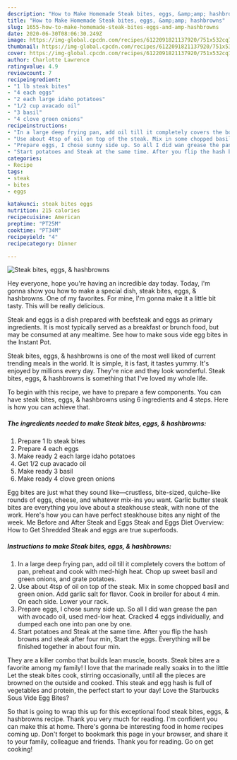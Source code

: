 ```yaml
---
description: "How to Make Homemade Steak bites, eggs, &amp;amp; hashbrowns"
title: "How to Make Homemade Steak bites, eggs, &amp;amp; hashbrowns"
slug: 1655-how-to-make-homemade-steak-bites-eggs-and-amp-hashbrowns
date: 2020-06-30T08:06:30.249Z
image: https://img-global.cpcdn.com/recipes/6122091821137920/751x532cq70/steak-bites-eggs-hashbrowns-recipe-main-photo.jpg
thumbnail: https://img-global.cpcdn.com/recipes/6122091821137920/751x532cq70/steak-bites-eggs-hashbrowns-recipe-main-photo.jpg
cover: https://img-global.cpcdn.com/recipes/6122091821137920/751x532cq70/steak-bites-eggs-hashbrowns-recipe-main-photo.jpg
author: Charlotte Lawrence
ratingvalue: 4.9
reviewcount: 7
recipeingredient:
- "1 lb steak bites"
- "4 each eggs"
- "2 each large idaho potatoes"
- "1/2 cup avacado oil"
- "3 basil"
- "4 clove green onions"
recipeinstructions:
- "In a large deep frying pan, add oil till it completely covers the bottom of pan, preheat and cook with med-high heat.  Chop up sweet basil and green onions, and grate potatoes."
- "Use about 4tsp of oil on top of the steak. Mix in some chopped basil and green onion. Add garlic salt for flavor. Cook in broiler for about 4 min. On each side. Lower your rack."
- "Prepare eggs, I chose sunny side up. So all I did wan grease the pan with avocado oil, used med-low heat. Cracked 4 eggs individually, and dumped each one into pan one by one."
- "Start potatoes and Steak at the same time. After you flip the hash browns and steak after four min, Start the eggs. Everything will be finished together in about four min."
categories:
- Recipe
tags:
- steak
- bites
- eggs

katakunci: steak bites eggs 
nutrition: 215 calories
recipecuisine: American
preptime: "PT25M"
cooktime: "PT34M"
recipeyield: "4"
recipecategory: Dinner

---
```



![Steak bites, eggs, &amp; hashbrowns](https://img-global.cpcdn.com/recipes/6122091821137920/751x532cq70/steak-bites-eggs-hashbrowns-recipe-main-photo.jpg)

Hey everyone, hope you're having an incredible day today. Today, I'm gonna show you how to make a special dish, steak bites, eggs, &amp; hashbrowns. One of my favorites. For mine, I'm gonna make it a little bit tasty. This will be really delicious.

Steak and eggs is a dish prepared with beefsteak and eggs as primary ingredients. It is most typically served as a breakfast or brunch food, but may be consumed at any mealtime. See how to make sous vide egg bites in the Instant Pot.

Steak bites, eggs, &amp; hashbrowns is one of the most well liked of current trending meals in the world. It is simple, it is fast, it tastes yummy. It's enjoyed by millions every day. They're nice and they look wonderful. Steak bites, eggs, &amp; hashbrowns is something that I've loved my whole life.


To begin with this recipe, we have to prepare a few components. You can have steak bites, eggs, &amp; hashbrowns using 6 ingredients and 4 steps. Here is how you can achieve that.

<!--inarticleads1-->

##### The ingredients needed to make Steak bites, eggs, &amp; hashbrowns:

1. Prepare 1 lb steak bites
1. Prepare 4 each eggs
1. Make ready 2 each large idaho potatoes
1. Get 1/2 cup avacado oil
1. Make ready 3 basil
1. Make ready 4 clove green onions


Egg bites are just what they sound like—crustless, bite-sized, quiche-like rounds of eggs, cheese, and whatever mix-ins you want. Garlic butter steak bites are everything you love about a steakhouse steak, with none of the work. Here&#39;s how you can have perfect steakhouse bites any night of the week. Me Before and After Steak and Eggs Steak and Eggs Diet Overview: How to Get Shredded Steak and eggs are true superfoods. 

<!--inarticleads2-->

##### Instructions to make Steak bites, eggs, &amp; hashbrowns:

1. In a large deep frying pan, add oil till it completely covers the bottom of pan, preheat and cook with med-high heat.  Chop up sweet basil and green onions, and grate potatoes.
1. Use about 4tsp of oil on top of the steak. Mix in some chopped basil and green onion. Add garlic salt for flavor. Cook in broiler for about 4 min. On each side. Lower your rack.
1. Prepare eggs, I chose sunny side up. So all I did wan grease the pan with avocado oil, used med-low heat. Cracked 4 eggs individually, and dumped each one into pan one by one.
1. Start potatoes and Steak at the same time. After you flip the hash browns and steak after four min, Start the eggs. Everything will be finished together in about four min.


They are a killer combo that builds lean muscle, boosts. Steak bites are a favorite among my family! I love that the marinade really soaks in to the little Let the steak bites cook, stirring occasionally, until all the pieces are browned on the outside and cooked. This steak and egg hash is full of vegetables and protein, the perfect start to your day! Love the Starbucks Sous Vide Egg Bites? 

So that is going to wrap this up for this exceptional food steak bites, eggs, &amp; hashbrowns recipe. Thank you very much for reading. I'm confident you can make this at home. There's gonna be interesting food in home recipes coming up. Don't forget to bookmark this page in your browser, and share it to your family, colleague and friends. Thank you for reading. Go on get cooking!
